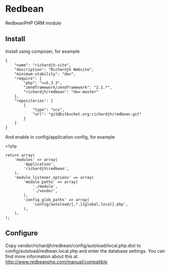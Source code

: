 Redbean
=======

RedbeanPHP ORM module

Install
-------

Install using composer, for example

    {
        "name": "richardjh-site",
        "description": "Richardjh Website",
        "minimum-stability": "dev",
        "require": {
            "php": ">=5.3.3",
            "zendframework/zendframework": "2.1.*",
            "richardjh/redbean": "dev-master"
        },
        "repositories": [
            {
                "type": "vcs",
                "url": "git@bitbucket.org:richardjh/redbean.git"
            }
        ]
    }

And enable in config/application config, for example

    <?php

    return array(
        'modules' => array(
            'Application',
            'richardjh\redbean',
        ),
        'module_listener_options' => array(
            'module_paths' => array(
                './module',
                './vendor',
            ),
            'config_glob_paths' => array(
                'config/autoload/{,*.}{global,local}.php',
            ),
        ),
    );

Configure
---------
Copy vendor/richardjh/redbean/config/autoload/local.php.dist to config/autoload/redbean.local.php and enter the database settings. 
You can find more information about this at http://www.redbeanphp.com/manual/compatible
